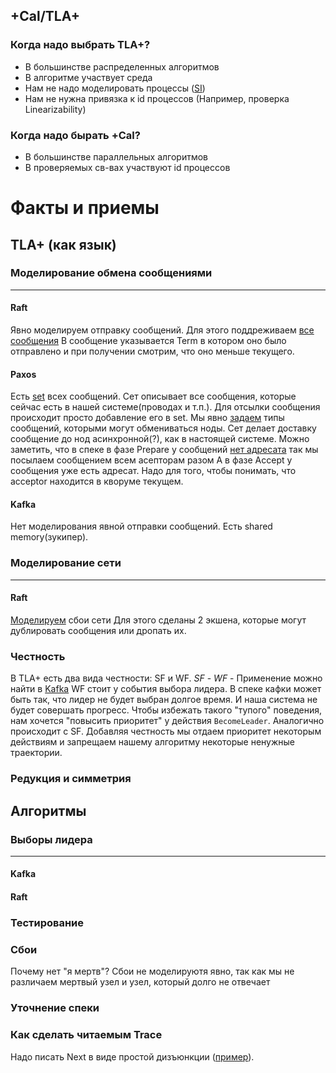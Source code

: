 ## +Cal/TLA+
### Когда надо выбрать TLA+?
* В большинстве распределенных алгоритмов
* В алгоритме участвует среда
* Нам не надо моделировать процессы ([SI](https://github.com/will62794/snapshot-isolation-spec))
* Нам не нужна привязка к id процессов (Например, проверка Linearizability)

### Когда надо бырать +Cal?
* В большинстве параллельных алгоритмов
* В проверяемых св-вах участвуют id процессов

# Факты и приемы
## TLA+ (как язык)
### Моделирование обмена сообщениями
-------------------------------------
#### Raft
Явно моделируем отправку сообщений. Для этого поддреживаем [все сообщения](https://github.com/ongardie/raft.tla/blob/34cdd49d22615426ea00a6605b95be57b3cab49a/raft.tla#L32)
В сообщение указывается Term в котором оно было отправлено и при получении смотрим, что оно меньше текущего.

#### Paxos
Есть [set](https://github.com/fpaxos/fpaxos-tlaplus/blob/c562667ad96bcb9e07a30417a45b49c5d21d1fbe/FPaxos.tla#L25) всех сообщений.
Сет описывает все сообщения, которые сейчас есть в нашей системе(проводах и т.п.).
Для отсылки сообщения происходит просто добавление его в set. Мы явно [задаем](https://github.com/fpaxos/fpaxos-tlaplus/blob/c562667ad96bcb9e07a30417a45b49c5d21d1fbe/FPaxos.tla#L13) типы сообщений, которыми могут обмениваться ноды.
Сет делает доставку сообщение до нод асинхронной(?), как в настоящей системе.
Можно заметить, что в спеке в фазе Prepare у сообщений [нет адресата](https://github.com/fpaxos/fpaxos-tlaplus/blob/c562667ad96bcb9e07a30417a45b49c5d21d1fbe/FPaxos.tla#L37) так мы посылаем сообщением всем асепторам разом
А в фазе Accept у сообщения уже есть адресат. Надо для того, чтобы понимать, что acceptor находится в кворуме текущем.

#### Kafka
Нет моделирования явной отправки сообщений. Есть shared memory(зукипер).

### Моделирование сети
---------------------------------------
#### Raft
[Моделируем](https://github.com/ongardie/raft.tla/blob/34cdd49d22615426ea00a6605b95be57b3cab49a/raft.tla#L438) сбои сети
Для этого сделаны 2 экшена, которые могут дублировать сообщения или дропать их.

### Честность
В TLA+ есть два вида честности: SF и WF.
_SF_ -
_WF_ -
Применение можно найти в [Kafka](https://github.com/hachikuji/kafka-specification/blob/3cc3cf6914f76573f8b66fb700f8b90ac7ca8bed/KafkaTruncateToHighWatermark.tla#L44)
WF стоит у события выбора лидера. В спеке кафки может быть так, что лидер не будет выбран долгое время. И наша система не будет совершать прогресс.
Чтобы избежать такого "тупого" поведения, нам хочется "повысить приоритет" у действия `BecomeLeader`.
Аналогично происходит с SF. Добавляя честность мы отдаем приоритет некоторым действиям и запрещаем нашему алгоритму некоторые ненужные траектории.

### Редукция и симметрия

## Алгоритмы

### Выборы лидера
----------------------------------------
#### Kafka


#### Raft

### Тестирование

### Сбои
Почему нет "я мертв"?
Сбои не моделируютя явно, так как мы не различаем мертвый узел и узел, который долго не отвечает

### Уточнение спеки

### Как сделать читаемым Trace
Надо писать Next в виде простой дизъюнкции ([пример](https://github.com/hachikuji/kafka-specification/blob/3cc3cf6914f76573f8b66fb700f8b90ac7ca8bed/KafkaTruncateToHighWatermark.tla#L33)).
